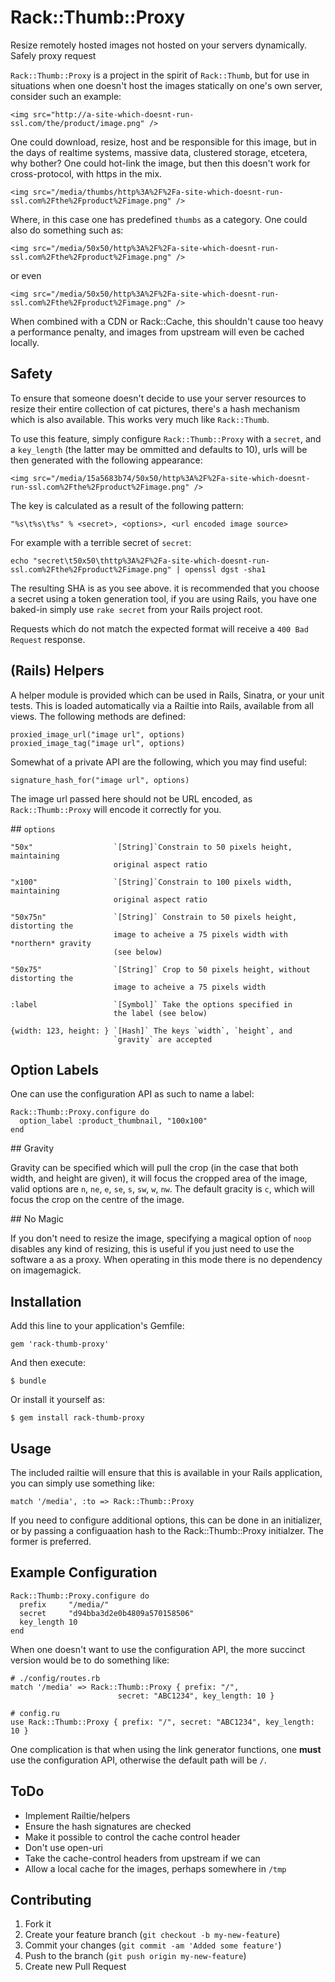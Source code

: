 # Rack::Thumb::Proxy

Resize remotely hosted images not hosted on your servers dynamically.
Safely proxy request

`Rack::Thumb::Proxy` is a project in the spirit of `Rack::Thumb`, but
for use in situations when one doesn't host the images statically on
one's own server, consider such an example:

    <img src="http://a-site-which-doesnt-run-ssl.com/the/product/image.png" />

One could download, resize, host and be responsible for this image, but
in the days of realtime systems, massive data, clustered storage,
etcetera, why bother? One could hot-link the image, but then this
doesn't work for cross-protocol, with https in the mix.

    <img src="/media/thumbs/http%3A%2F%2Fa-site-which-doesnt-run-ssl.com%2Fthe%2Fproduct%2Fimage.png" />

Where, in this case one has predefined `thumbs` as a category. One could
also do something such as:

    <img src="/media/50x50/http%3A%2F%2Fa-site-which-doesnt-run-ssl.com%2Fthe%2Fproduct%2Fimage.png" />

or even

    <img src="/media/50x50/http%3A%2F%2Fa-site-which-doesnt-run-ssl.com%2Fthe%2Fproduct%2Fimage.png" />

When combined with a CDN or Rack::Cache, this shouldn't cause too heavy
a performance penalty, and images from upstream will even be cached
locally.

## Safety

To ensure that someone doesn't decide to use your server resources to resize
their entire collection of cat pictures, there's a hash mechanism which
is also available. This works very much like `Rack::Thumb`.

To use this feature, simply configure `Rack::Thumb::Proxy` with a
`secret`, and a `key_length` (the latter may be ommitted and defaults
to 10), urls will be then generated with the following appearance:

    <img src="/media/15a5683b74/50x50/http%3A%2F%2Fa-site-which-doesnt-run-ssl.com%2Fthe%2Fproduct%2Fimage.png" />

The key is calculated as a result of the following pattern:

    "%s\t%s\t%s" % <secret>, <options>, <url encoded image source>

For example with a terrible secret of `secret`:

    echo "secret\t50x50\thttp%3A%2F%2Fa-site-which-doesnt-run-ssl.com%2Fthe%2Fproduct%2Fimage.png" | openssl dgst -sha1

The resulting SHA is as you see above. it is recommended that you choose
a secret using a token generation tool, if you are using Rails, you have
one baked-in simply use `rake secret` from your Rails project root.

Requests which do not match the expected format will receive a `400 Bad
Request` response.

## (Rails) Helpers

A helper module is provided which can be used in Rails, Sinatra, or your
unit tests. This is loaded automatically via a Railtie into Rails,
available from all views. The following methods are defined:

    proxied_image_url("image url", options)
    proxied_image_tag("image url", options)

Somewhat of a private API are the following, which you may find useful:

    signature_hash_for("image url", options)

The image url passed here should not be URL encoded, as
`Rack::Thumb::Proxy` will encode it correctly for you.

## `options`

    "50x"                  `[String]`Constrain to 50 pixels height, maintaining
                           original aspect ratio

    "x100"                 `[String]`Constrain to 100 pixels width, maintaining
                           original aspect ratio

    "50x75n"               `[String]` Constrain to 50 pixels height, distorting the
                           image to acheive a 75 pixels width with *northern* gravity
                           (see below)

    "50x75"                `[String]` Crop to 50 pixels height, without distorting the
                           image to acheive a 75 pixels width

    :label                 `[Symbol]` Take the options specified in 
                           the label (see below)

    {width: 123, height: } `[Hash]` The keys `width`, `height`, and
                           `gravity` are accepted

## Option Labels

One can use the configuration API as such to name a label:

    Rack::Thumb::Proxy.configure do
      option_label :product_thumbnail, "100x100"
    end

## Gravity

Gravity can be specified which will pull the crop (in the case that both
width, and height are given), it will focus the cropped area of the
image, valid options are `n`, `ne`, `e`, `se`, `s`, `sw`, `w`, `nw`. The
default gracity is `c`, which will focus the crop on the centre of the
image.

## No Magic

If you don't need to resize the image, specifying a magical option of
`noop` disables any kind of resizing, this is useful if you just need to
use the software a as a proxy. When operating in this mode there is no
dependency on imagemagick.

## Installation

Add this line to your application's Gemfile:

    gem 'rack-thumb-proxy'

And then execute:

    $ bundle

Or install it yourself as:

    $ gem install rack-thumb-proxy

## Usage

The included railtie will ensure that this is available in your Rails
application, you can simply use something like:

    match '/media', :to => Rack::Thumb::Proxy

If you need to configure additional options, this can be done in an
initializer, or by passing a configuaation hash to the
Rack::Thumb::Proxy initialzer. The former is preferred.

## Example Configuration

    Rack::Thumb::Proxy.configure do
      prefix     "/media/"
      secret     "d94bba3d2e0b4809a570158506"
      key_length 10
    end

When one doesn't want to use the configuration API, the more succinct
version would be to do something like:

    # ./config/routes.rb
    match '/media' => Rack::Thumb::Proxy { prefix: "/",
                            secret: "ABC1234", key_length: 10 }

    # config.ru
    use Rack::Thumb::Proxy { prefix: "/", secret: "ABC1234", key_length: 10 }

One complication is that when using the link generator functions, one
**must** use the configuration API, otherwise the default path will be
`/`.

## ToDo

 * Implement Railtie/helpers
 * Ensure the hash signatures are checked
 * Make it possible to control the cache control header
 * Don't use open-uri
 * Take the cache-control headers from upstream
   if we can
 * Allow a local cache for the images, perhaps somewhere
   in `/tmp`

## Contributing

1. Fork it
2. Create your feature branch (`git checkout -b my-new-feature`)
3. Commit your changes (`git commit -am 'Added some feature'`)
4. Push to the branch (`git push origin my-new-feature`)
5. Create new Pull Request
